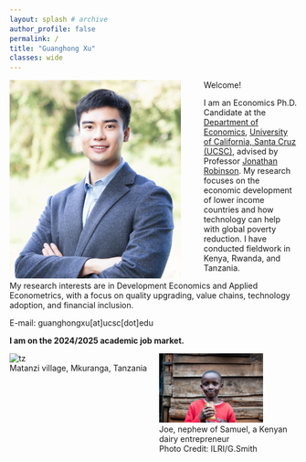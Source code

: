 ```yaml
---
layout: splash # archive
author_profile: false
permalink: /
title: "Guanghong Xu"
classes: wide
---
```


<img src="/images/xgh.jpg" width="300" align="left" style="display: block; margin-right: 40px;" /> 

Welcome! 

I am an Economics Ph.D. Candidate at the [Department of Economics](https://economics.ucsc.edu/), [University of California, Santa Cruz (UCSC)](https://www.ucsc.edu/), advised by Professor [Jonathan Robinson](https://sites.google.com/view/jmrtwo/home). My research focuses on the economic development of lower income countries and how technology can help with global poverty reduction. I have conducted fieldwork in Kenya, Rwanda, and Tanzania. 

My research interests are in Development Economics and Applied Econometrics, with a focus on quality upgrading, value chains, technology adoption, and financial inclusion.

E-mail: guanghongxu[at]ucsc[dot]edu

**I am on the 2024/2025 academic job market.**


<div style="display:flex">
     <div style="flex:1;padding-right:10px;">
				<img src="/images/tz2.jpeg" alt="tz" style="width:75%">
				<figcaption>Matanzi village, Mkuranga, Tanzania</figcaption>
     </div>
     <div style="flex:1;padding-left:10px;">
				<img src="/images/Kenyamilk_small.jpg" alt="ke" style="width:75%">
				<figcaption>Joe, nephew of Samuel, a Kenyan dairy entrepreneur </figcaption>
				<figcaption>Photo Credit: ILRI/G.Smith</figcaption>
     </div>
</div>







